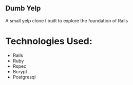 ## Dumb Yelp
A small yelp clone I built to explore the foundation of Rails

# Technologies Used:
- Rails
- Ruby 
- Rspec
- Bcrypt
- Postgresql



